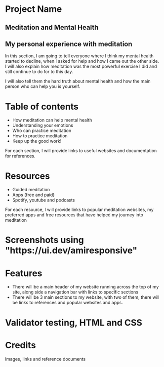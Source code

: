 <h1> Project Name</h1>
<h2> Meditation and Mental Health </h2>

<h2> My personal experience with meditation</h2>
<p> In this section, I am going to tell everyone where I think my mental health started to decline, when I asked for help and how I came out the other side. I will also explain how meditation was the most powerful exercise I did and still continue to do for to this day.</p>
<p> I will also tell them the hard truth about mental health and how the main person who can help you is yourself.</p>

<h1> Table of contents</h1>
<ul>
  <li> How meditation can help mental health</li>
  <li> Understanding your emotions</li>
  <li> Who can practice meditation</li>
  <li> How to practice meditation</li>
  <li> Keep up the good work!</li>
  </ul>
  <p> For each section, I will provide links to useful websites and documentation for references.</p>
  
  <h1> Resources</h1>
  <ul>
  <li> Guided meditation</li>
  <li> Apps (free and paid)</li>
  <li> Spotify, youtube and podcasts</li>
  </ul>
  
  <p> For each resource, I will provide links to popular meditation websites, my preferred apps and free resources that have helped my journey into meditation</p>
  
  <h1> Screenshots using "https://ui.dev/amiresponsive"</h1>
  
 <h1> Features</h1>
 <ul>
 <li> There will be a main header of my website running across the top of my site, along side a navigation bar with links to specific sections</li>
  <li> There will be 3 main sections to my website, with two of them, there will be links to references and popular websites and apps.</li>
  </ul>
  
  <h1> Validator testing, HTML and CSS</h1>
  
  <h1> Credits</h1>
  <p>Images, links and reference documents<p>
  
  
  
  
